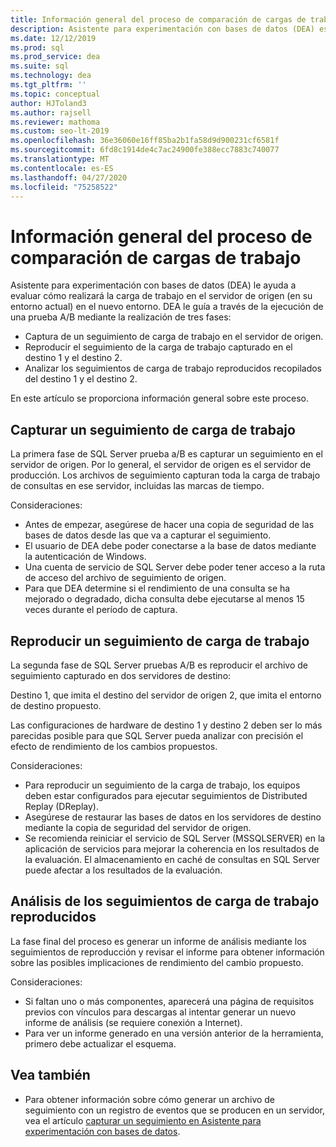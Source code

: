 ```yaml
---
title: Información general del proceso de comparación de cargas de trabajo
description: Asistente para experimentación con bases de datos (DEA) es una solución de prueba A/B para los cambios en entornos SQL Server, como actualizaciones o nuevos índices.
ms.date: 12/12/2019
ms.prod: sql
ms.prod_service: dea
ms.suite: sql
ms.technology: dea
ms.tgt_pltfrm: ''
ms.topic: conceptual
author: HJToland3
ms.author: rajsell
ms.reviewer: mathoma
ms.custom: seo-lt-2019
ms.openlocfilehash: 36e36060e16ff85ba2b1fa58d9d900231cf6581f
ms.sourcegitcommit: 6fd8c1914de4c7ac24900fe388ecc7883c740077
ms.translationtype: MT
ms.contentlocale: es-ES
ms.lasthandoff: 04/27/2020
ms.locfileid: "75258522"
---
```

# <a name="overview-of-the-workload-comparison-process"></a>Información general del proceso de comparación de cargas de trabajo

Asistente para experimentación con bases de datos (DEA) le ayuda a evaluar cómo realizará la carga de trabajo en el servidor de origen (en su entorno actual) en el nuevo entorno. DEA le guía a través de la ejecución de una prueba A/B mediante la realización de tres fases:

- Captura de un seguimiento de carga de trabajo en el servidor de origen.
- Reproducir el seguimiento de la carga de trabajo capturado en el destino 1 y el destino 2.
- Analizar los seguimientos de carga de trabajo reproducidos recopilados del destino 1 y el destino 2.

En este artículo se proporciona información general sobre este proceso.

## <a name="capturing-a-workload-trace"></a>Capturar un seguimiento de carga de trabajo

La primera fase de SQL Server prueba a/B es capturar un seguimiento en el servidor de origen. Por lo general, el servidor de origen es el servidor de producción. Los archivos de seguimiento capturan toda la carga de trabajo de consultas en ese servidor, incluidas las marcas de tiempo.

Consideraciones:

- Antes de empezar, asegúrese de hacer una copia de seguridad de las bases de datos desde las que va a capturar el seguimiento.
- El usuario de DEA debe poder conectarse a la base de datos mediante la autenticación de Windows.
- Una cuenta de servicio de SQL Server debe poder tener acceso a la ruta de acceso del archivo de seguimiento de origen.
- Para que DEA determine si el rendimiento de una consulta se ha mejorado o degradado, dicha consulta debe ejecutarse al menos 15 veces durante el período de captura.

## <a name="replaying-a-workload-trace"></a>Reproducir un seguimiento de carga de trabajo

La segunda fase de SQL Server pruebas A/B es reproducir el archivo de seguimiento capturado en dos servidores de destino:

Destino 1, que imita el destino del servidor de origen 2, que imita el entorno de destino propuesto.

Las configuraciones de hardware de destino 1 y destino 2 deben ser lo más parecidas posible para que SQL Server pueda analizar con precisión el efecto de rendimiento de los cambios propuestos.

Consideraciones:

- Para reproducir un seguimiento de la carga de trabajo, los equipos deben estar configurados para ejecutar seguimientos de Distributed Replay (DReplay).
- Asegúrese de restaurar las bases de datos en los servidores de destino mediante la copia de seguridad del servidor de origen.
- Se recomienda reiniciar el servicio de SQL Server (MSSQLSERVER) en la aplicación de servicios para mejorar la coherencia en los resultados de la evaluación. El almacenamiento en caché de consultas en SQL Server puede afectar a los resultados de la evaluación.

## <a name="analyzing-the-replayed-workload-traces"></a>Análisis de los seguimientos de carga de trabajo reproducidos

La fase final del proceso es generar un informe de análisis mediante los seguimientos de reproducción y revisar el informe para obtener información sobre las posibles implicaciones de rendimiento del cambio propuesto.

Consideraciones:

- Si faltan uno o más componentes, aparecerá una página de requisitos previos con vínculos para descargas al intentar generar un nuevo informe de análisis (se requiere conexión a Internet).
- Para ver un informe generado en una versión anterior de la herramienta, primero debe actualizar el esquema.

## <a name="see-also"></a>Vea también

- Para obtener información sobre cómo generar un archivo de seguimiento con un registro de eventos que se producen en un servidor, vea el artículo [capturar un seguimiento en Asistente para experimentación con bases de datos](database-experimentation-assistant-capture-trace.md).